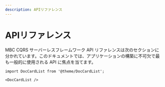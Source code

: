 ```yaml
---
description: APIリファレンス
---
```


# APIリファレンス

MBC CQRS サーバーレスフレームワーク API リファレンスは次のセクションに分かれています。このドキュメントでは、アプリケーションの構築に不可欠で最も一般的に使用される API に焦点を当てます。

```mdx-code-block
import DocCardList from '@theme/DocCardList';

<DocCardList />
```